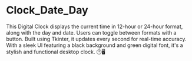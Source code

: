 # Clock_Date_Day
This Digital Clock displays the current time in 12-hour or 24-hour format, along with the day and date. Users can toggle between formats with a button. Built using Tkinter, it updates every second for real-time accuracy. With a sleek UI featuring a black background and green digital font, it's a stylish and functional desktop clock. 🕒🖥️
